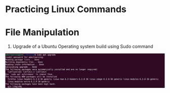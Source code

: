 # Practicing Linux Commands

# **File Manipulation**

1. Upgrade of a Ubuntu Operating system build using Sudo command

![Alt text](images/upgrade.PNG)
